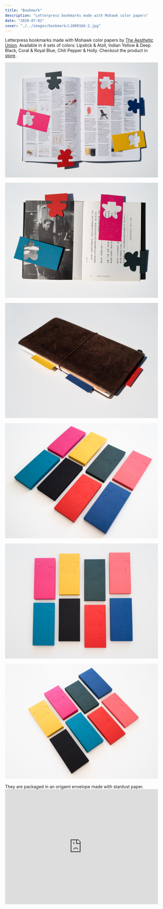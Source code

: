```yaml
---
title: "Bookmark"
description: "Letterpress bookmarks made with Mohawk color papers"
date: "2020-07-02"
cover: "./../images/bookmark/L1000166-2.jpg"
---
```


<div class="text">Letterpress bookmarks made with Mohawk color papers by <a href="https://theaestheticunion.com/" target="_blank">The Aesthetic Union</a>. Available in 4 sets of colors: Lipstick & Atoll, Indian Yellow & Deep Black, Coral & Royal Blue, Chili Pepper & Holly. Checkout the product in <a href="http://store.yuinchien.com/store/ubl0sx9pgi50xrgsgww5mj7c8hdybh" target="_blank">store</a>.</a>

![Bookmark](./../images/bookmark/L1000166-2.jpg)

![Bookmark](./../images/bookmark/L1000158-2.jpg)

![Bookmark](./../images/bookmark/L1000152.jpg)

![Bookmark](./../images/bookmark/L1000208.jpg)

![Bookmark](./../images/bookmark/L1000211-2.jpg)

![Bookmark](./../images/bookmark/L1000199.jpg)

<!-- ![Bookmark](./../images/bookmark/L1000137.jpg) -->

<!-- ![Bookmark](./../images/bookmark/L1000127.jpg) -->

<!-- ![Bookmark](./../images/bookmark/L1000133-3.jpg) -->

<!-- ![Bookmark](./../images/bookmark/L1000135.jpg) -->

<div class="text">They are packaged in an origami envelope made with stardust paper.</a>

<div class="video"><div style="padding:75% 0 0 0;position:relative;"><iframe src="https://player.vimeo.com/video/446626071?autoplay=1&loop=1&title=0&byline=0&portrait=0" style="position:absolute;top:0;left:0;width:100%;height:100%;" frameborder="0" allow="autoplay; fullscreen" allowfullscreen></iframe></div><script src="https://player.vimeo.com/api/player.js"></script></div>
